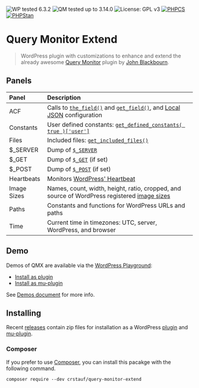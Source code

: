 ![WP tested 6.3.2](https://img.shields.io/badge/WP-Tested_v6.3.2-blue)
![QM tested up to 3.14.0](https://img.shields.io/badge/QM-Tested_v3.14.0-blue)
![License: GPL v3](https://img.shields.io/badge/License-GPL_v3-blue)
[![PHPCS](https://github.com/crstauf/query-monitor-extend/actions/workflows/phpcs.yml/badge.svg)](https://github.com/crstauf/query-monitor-extend/actions/workflows/phpcs.yml)
[![PHPStan](https://github.com/crstauf/query-monitor-extend/actions/workflows/phpstan.yml/badge.svg)](https://github.com/crstauf/query-monitor-extend/actions/workflows/phpstan.yml)

# Query Monitor Extend

> WordPress plugin with customizations to enhance and extend the already awesome [Query Monitor](https://github.com/johnbillion/query-monitor) plugin by [John Blackbourn](https://github.com/johnbillion/).

## Panels

| Panel       | Description |
| :---------- | :---------- |
| ACF         | Calls to [`the_field()`](https://www.advancedcustomfields.com/resources/the_field/) and [`get_field()`](https://www.advancedcustomfields.com/resources/get_field/), and [Local JSON](https://www.advancedcustomfields.com/resources/local-json/) configuration |
| Constants   | User defined constants: [`get_defined_constants( true )['user']`](https://www.php.net/manual/en/function.get-defined-constants.php) |
| Files       | Included files: [`get_included_files()`](https://www.php.net/manual/en/function.get-included-files.php) |
| $_SERVER    | Dump of [`$_SERVER`](https://www.php.net/manual/en/reserved.variables.server.php) |
| $_GET       | Dump of [`$_GET`](https://www.php.net/manual/en/reserved.variables.get.php) (if set) |
| $_POST      | Dump of [`$_POST`](https://www.php.net/manual/en/reserved.variables.post.php) (if set) |
| Heartbeats  | Monitors [WordPress' Heartbeat](https://developer.wordpress.org/plugins/javascript/heartbeat-api/) |
| Image Sizes | Names, count, width, height, ratio, cropped, and source of WordPress registered [image sizes](https://developer.wordpress.org/themes/functionality/featured-images-post-thumbnails/) |
| Paths       | Constants and functions for WordPress URLs and paths |
| Time        | Current time in timezones: UTC, server, WordPress, and browser |

## Demo

Demos of QMX are available via the [WordPress Playground](https://developer.wordpress.org/playground/):

- [Install as plugin](https://playground.wordpress.net/#%7B%22landingPage%22:%22/wp-admin/plugins.php%22,%22steps%22:%5B%7B%22step%22:%22login%22,%22username%22:%22admin%22,%22password%22:%22password%22%7D,%7B%22step%22:%22installPlugin%22,%22pluginZipFile%22:%7B%22resource%22:%22wordpress.org/plugins%22,%22slug%22:%22query-monitor%22%7D%7D,%7B%22step%22:%22installPlugin%22,%22pluginZipFile%22:%7B%22resource%22:%22url%22,%22url%22:%22https://calebstauffer.wpengine.com/plugin-proxy.php?repo=crstauf/query-monitor-extend&name=plugin.zip%22,%22caption%22:%22Installing%20Query%20Monitor%20Extend%22%7D%7D%5D%7D)
- [Install as mu-plugin](https://playground.wordpress.net/#%7B%22landingPage%22:%22/wp-admin/plugins.php?plugin_status=mustuse%22,%22steps%22:%5B%7B%22step%22:%22login%22,%22username%22:%22admin%22,%22password%22:%22password%22%7D,%7B%22step%22:%22installPlugin%22,%22pluginZipFile%22:%7B%22resource%22:%22wordpress.org/plugins%22,%22slug%22:%22query-monitor%22%7D%7D,%7B%22step%22:%22mkdir%22,%22path%22:%22/wordpress/qmx%22%7D,%7B%22step%22:%22writeFile%22,%22path%22:%22/wordpress/qmx/mu-plugin.zip%22,%22data%22:%7B%22resource%22:%22url%22,%22url%22:%22https://calebstauffer.wpengine.com/plugin-proxy.php?repo=crstauf/query-monitor-extend&name=mu-plugin.zip%22,%22caption%22:%22Downloading%20Query%20Monitor%20Extend%22%7D,%22progress%22:%7B%22weight%22:2,%22caption%22:%22Installing%20Query%20Monitor%20Extend%22%7D%7D,%7B%22step%22:%22unzip%22,%22zipPath%22:%22/wordpress/qmx/mu-plugin.zip%22,%22extractToPath%22:%22/wordpress/qmx%22%7D,%7B%22step%22:%22mv%22,%22fromPath%22:%22/wordpress/qmx/mu-plugins/query-monitor-extend%22,%22toPath%22:%22/wordpress/wp-content/mu-plugins/query-monitor-extend%22%7D,%7B%22step%22:%22mv%22,%22fromPath%22:%22/wordpress/qmx/mu-plugins/load-qmx.php%22,%22toPath%22:%22/wordpress/wp-content/mu-plugins/load-qmx.php%22%7D%5D%7D)

See [Demos document](.github/demos.md) for more info.

## Installing

Recent [releases](https://github.com/crstauf/query-monitor-extend/releases) contain zip files for installation as a WordPress [plugin](https://github.com/crstauf/query-monitor-extend/releases/latest/download/plugin.zip) and [mu-plugin](https://github.com/crstauf/query-monitor-extend/releases/latest/download/mu-plugin.zip).

### Composer

If you prefer to use [Composer](https://getcomposer.org/), you can install this pacakge with the following command.

```shell
composer require --dev crstauf/query-monitor-extend
```
